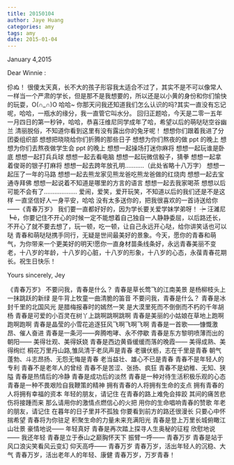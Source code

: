 ```yaml
---
title: 20150104
author: Jaye Huang
categories: amy
tags: amy
date: 2015-01-04
---
```


January 4,2015

Dear Winnie :

伱ぬ！
很傻太天真，长不大的孩子形容我太适合不过了，其实不是不可以像常人一样当一个严肃的学长，但是那不是我想要的，所以还是以小黄的身份和你们愉快的玩耍，O(∩_∩)O 哈哈~
你那天问我还知道我们怎么认识的吗?其实一直没有忘记呢，哈哈，一瓶水的缘分，我一直管它叫水分。
回归正题哈，今天是二零一五年一月四日的第一秒钟，哈哈，恭喜汪维尼同学成年了哈，希望以后的萌哒哒空谷幽兰 清丽脱俗，不知道你看到这里有没有露出你的兔牙呢！
想想你们跟着我进了分团委组织部
想想把晓晓给你们折腾的那些日子
想想为你们熬夜的做 ppt 的晚上
想想为你们去熬夜做学生会 ppt 的晚上
想想一起操场打迷你麻将
想想一起玩谁是卧底
想想一起打兵兵球
想想一起去看电脑
想想一起玩微信骰子，猜拳
想想一起拿着俊哥的银子打麻将
想想一起去跨年放孔明...........（此处省略十八万字）
想想一起压了一年的马路
想想一起去熊龙家见熊龙爸吃熊龙爸做的红烧肉
想想一起去宝通寺拜佛
想想一起说着不知道是哪里的方言的语言
想想一起去我家喝茶
想想以后可能不会有了...................
爱闹，爱笑，爱开玩笑，不知道以后的我们还是不是这样
一直坚信好人一身平安，哈哈
没有太多送你的，把我很喜欢的一首诗送给你——《青春万岁》
我们要一直都好好的，因为学长要关爱学妹学弟呀！
┾ 汪濰尼 ┡ē，你要记住不开心的时候一定不能想着自己独自一人静静委屈，以后路还长，不开心了就不要去想了，玩一顿，吃一顿，让自己永远开心哒，给你讲笑话也可以哒
青春和萌哒哒携手同行，无疑是世间最美好的景象。今天，愿你的青春和萌气，为你带来一个更美好的明天!愿你一直身材苗条线条好，永远青春美丽不变老，十八岁的年龄，十八岁的心脏，十八岁的形象，十八岁的心态，永葆青春花期长。祝生日快乐！

Yours sincerely,
Jey

《青春万岁》
不要问我，青春是什么？
青春是草长莺飞的江南美景
是杨柳枝头上一抹跳跃的新绿
是牛背上牧童一曲清脆的笛音
不要问我，青春是什么？
青春是冰封千里的北国风光
是腊梅报春时的嫣然一笑
是大漠里死而不倒倒而不朽的千年胡杨
青春是可爱的小百灵在树丫上跳啊跳啊跳啊
青春是美丽的小姑娘在草地上跑啊跑啊跑啊
青春是晶莹的小雪花追逐狂风飞啊飞啊飞啊
青春是一首歌——慷慨激昂、催人奋进
青春是一条河——奔腾咆哮、永不停歇
青春是东方黎明喷薄而出的朝阳——
美得壮观、美得妖娆
青春是西边黄昏缓缓而落的晚霞——
美得成熟、美得绚烂
桐花万里丹山路,雏凤清于老凤声是青春
老骥伏枥，志在千里是青春
朝气蓬勃、斗志昂扬、无怨无悔是青春
老当益壮、雄心不已是青春
青春不是年轻人的专利
青春不是老年人的曾经
青春不是苦涩、张扬、疯狂
青春不是幼稚、无知、狭隘
青春是热情后的冷静
青春是成功后的淡然
青春是一种对待生活积极乐观的心态
青春是一种不畏艰险自我鞭策的精神
拥有青春的人将拥有生命的支点
拥有青春的人将拥有幸福的资本
年轻的朋友，请记住
在青春的路上难免会摔跤
其间的痛苦悲伤将接踵而来
那么请用你的激情点燃信心的火把
用你的生命唱响青春的赞歌
年老的朋友，请记住
在暮年的日子里并不孤独
你要看到前方的路还很漫长
只要心中怀揣希望
青春将为你驻足
积聚生命的力量未来充满阳光
青春是登上万里长城俯瞰江山壮景
豪情地说——
年轻真好
青春是再次踏上探寻人生奥秘的征程
欣慰地说——
我还年轻
青春是立于泰山之巅胸怀天下
振臂一呼——
青春万岁
青春是站于风口浪尖笑看风云变幻
仰天高呼——
青春万岁
青春万岁，活出年轻人的沉稳、大气
青春万岁，活出老年人的年轻、康健
青春万岁，万岁青春！
